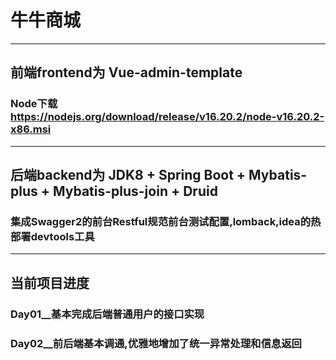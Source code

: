 # 牛牛商城
---
## 前端frontend为 Vue-admin-template
### Node下载 https://nodejs.org/download/release/v16.20.2/node-v16.20.2-x86.msi
---
## 后端backend为 JDK8 + Spring Boot + Mybatis-plus + Mybatis-plus-join + Druid
###  集成Swagger2的前台Restful规范前台测试配置,lomback,idea的热部署devtools工具
---
## 当前项目进度

### Day01__基本完成后端普通用户的接口实现
### Day02__前后端基本调通,优雅地增加了统一异常处理和信息返回
